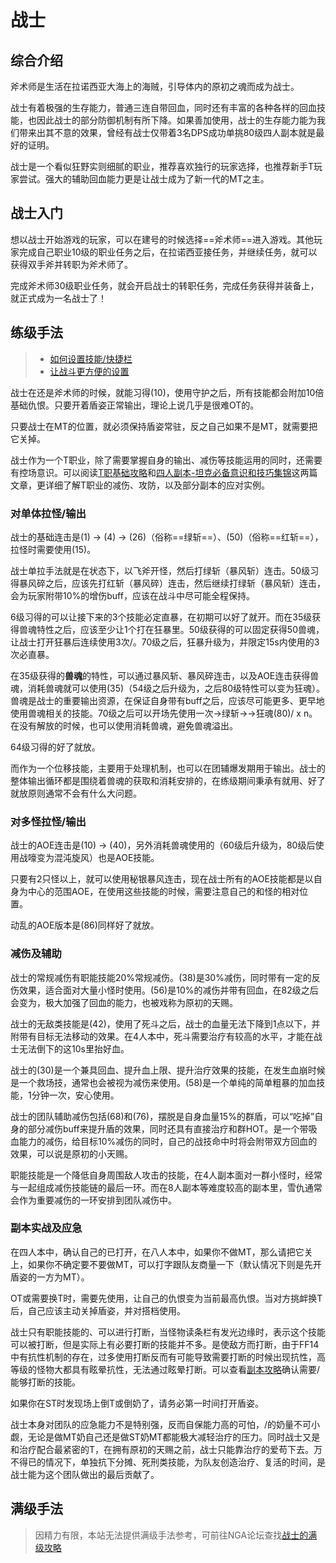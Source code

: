 # 战士
<FloatTOC />

## 综合介绍

斧术师是生活在拉诺西亚大海上的海贼，引导体内的原初之魂而成为战士。

战士有着极强的生存能力，普通三连自带回血，同时还有丰富的各种各样的回血技能，也因此战士的部分防御机制有所下降。如果善加使用，战士的生存能力能为我们带来出其不意的效果，曾经有战士仅带着3名DPS成功单挑80级四人副本就是最好的证明。

战士是一个看似狂野实则细腻的职业，推荐喜欢独行的玩家选择，也推荐新手T玩家尝试。强大的辅助回血能力更是让战士成为了新一代的MT之主。

## 战士入门

想以战士开始游戏的玩家，可以在建号的时候选择==斧术师==进入游戏。其他玩家完成自己职业10级的职业任务之后，在拉诺西亚接任务<quest name="如何加入斧术师行会" />，并继续<quest name="压制战场的斧术师" />任务，就可以获得双手斧并转职为斧术师了。

完成斧术师30级职业任务<quest name="斩断宿怨之日" type="plus" />，就会开启战士的转职任务<quest name="责任与使命" type="plus" />，完成任务获得<item name="战士之证" />并装备上，就正式成为一名战士了！

## 练级手法

> * [如何设置技能/快捷栏](/ui/hotbar.md)
> * [让战斗更方便的设置](/ui/battle.md)

战士在还是斧术师的时候，就能习得<Action name="守护" />(10)，使用守护之后，所有技能都会附加10倍基础仇恨。只要开着盾姿正常输出，理论上说几乎是很难OT的。

只要战士在MT的位置，就必须保持盾姿<Status :id="91" name="守护" />常驻，反之自己如果不是MT，就需要把它关掉。

战士作为一个T职业，除了需要掌握自身的输出、减伤等技能运用的同时，还需要有控场意识。可以阅读[T职基础攻略](https://bbs.nga.cn/read.php?tid=19311442)和[四人副本-坦克必备意识和技巧集锦](https://bbs.nga.cn/read.php?tid=15417017)这两篇文章，更详细了解T职业的减伤、攻防，以及部分副本的应对实例。

### 对单体拉怪/输出

战士的基础连击是<Action name="重劈" />(1) → <Action name="凶残裂" />(4) → <Action name="暴风斩" />(26)（俗称==绿斩==）、<Action name="暴风碎" />(50)（俗称==红斩==），拉怪时需要使用<Action name="飞斧" />(15)。

战士单拉手法就是在<Status :id="91" name="守护" />状态下，以飞斧开怪，然后打绿斩（暴风斩）连击。50级习得暴风碎之后，应该先打红斩（暴风碎）连击，然后继续打绿斩（暴风斩）连击，<Status :id="90" name="暴风碎" />会为玩家附带10%的增伤buff，应该在战斗中尽可能全程保持。

6级习得的<Action name="狂暴" />可以让接下来的3个技能必定直暴，在初期可以好了就开。而在35级获得兽魂特性之后，应该至少让1个<Action name="原初之魂" />打在狂暴里。50级获得的<Action name="战嚎" />可以固定获得50兽魂，让战士打开狂暴后连续使用3次<Action name="原初之魂" />/<Action name="裂石飞环" />。70级之后，狂暴升级为<Action name="原初的解放" />，并限定15s内使用的3次<Action name="裂石飞环" />必直暴。 

在35级获得的**兽魂**的特性，可以通过暴风斩、暴风碎连击，以及AOE连击获得兽魂，消耗兽魂就可以使用<Action name="原初之魂" />(35)（54级之后升级为<Action name="裂石飞环" />，之后80级特性可以变为<Action :id="16465">狂魂</Action>）。兽魂是战士的重要输出资源，在保证自身带有<Status :id="90" name="暴风碎" />buff之后，应该尽可能更多、更早地使用兽魂相关的技能。70级之后可以开场先使用一次<Action name="战嚎" />→绿斩→<Action name="原初的解放" />→<Action :id="16465">狂魂</Action>(80)/<Action name="裂石飞环" /> x n。在没有解放的时候，也可以使用<Action name="裂石飞环" />消耗兽魂，避免兽魂溢出。

64级习得的<Action name="动乱" />好了就放。

而<Action name="猛攻" />作为一个位移技能，主要用于处理机制，也可以在团辅爆发期用于输出。战士的整体输出循环都是围绕着兽魂的获取和消耗安排的，在练级期间秉承有就用、好了就放原则通常不会有什么大问题。

### 对多怪拉怪/输出

战士的AOE连击是<Action name="超压斧" />(10) → <Action name="秘银暴风" />(40)，另外消耗兽魂使用的<Action name="钢铁旋风" />（60级后升级为<Action name="地毁人亡" />，80级后使用战嚎变为<Action :id="16463">混沌旋风</Action>）也是AOE技能。

只要有2只怪以上，就可以使用秘银暴风连击，现在战士所有的AOE技能都是以自身为中心的范围AOE，在使用这些技能的时候，需要注意自己的和怪的相对位置。

动乱的AOE版本是<Action name="群山隆起" />(86)同样好了就放。

### 减伤及辅助

战士的常规减伤有职能技能<Action name="铁壁" />20%常规减伤。<Action name="复仇" />(38)是30%减伤，同时带有一定的反伤效果，适合面对大量小怪时使用。<Action name="原初的直觉" />(56)是10%的减伤并带有回血，在82级之后会变为<Action name="原初的血气" />，极大加强了回血的能力，也被戏称为原初的天赐。

战士的无敌类技能是<Action name="死斗" />(42)，使用了死斗之后，战士的血量无法下降到1点以下，并附带有目标无法移动的效果。在4人本中，死斗需要治疗有较高的水平，才能在战士无法倒下的这10s里抬好血。

战士的<Action name="战栗" />(30)是一个兼具回血、提升血上限、提升治疗效果的技能，在发生血崩时候是一个救场技，通常也会被视为减伤来使用。<Action name="泰然自若" />(58)是一个单纯的简单粗暴的加血技能，1分钟一次，安心使用。

战士的团队辅助减伤包括<Action name="摆脱" />(68)和<Action name="原初的勇猛" />(76)，摆脱是自身血量15%的群盾，可以“吃掉”自身的部分减伤buff来提升盾的效果，同时还具有直接治疗和群HOT。<Action name="原初的勇猛" />是一个带吸血能力的减伤，给目标10%减伤的同时，自己的战技命中时将会附带双方回血的效果，可以说是原初的小天赐。

职能技能<Action name="雪仇" />是一个降低自身周围敌人攻击的技能，在4人副本面对一群小怪时，经常与<Action name="亲疏自行" />一起组成减伤技能链的最后一环。而在8人副本等难度较高的副本里，雪仇通常会作为重要减伤的一环安排到团队减伤中。

### 副本实战及应急

在四人本中，确认自己的<Status :id="91" name="守护" />已打开，在八人本中，如果你不做MT，那么请把它关上，如果你不确定要不要做MT，可以打字跟队友商量一下（默认情况下则是先开盾姿的一方为MT）。

OT或需要换T时，需要先使用<Action name="挑衅" />，让自己的仇恨变为当前最高仇恨。当对方挑衅换T后，自己应该主动关掉盾姿，并对搭档使用<Action name="退避" />。

战士只有职能技能的<Action name="插言" />、<Action name="下踢" />可以进行打断，当怪物读条栏有发光边缘时，表示这个技能可以被打断，但是实际上有必要打断的技能并不多。<Action name="下踢" />是使敌方<Status :id="2" name="眩晕" />而打断，由于FF14中有抗性机制的存在，过多使用打断反而有可能导致需要打断的时候出现抗性，高等级的怪物大都具有眩晕抗性，无法通过眩晕打断。可以查看[副本攻略](/duty/)确认需要/能够打断的技能。

如果你在ST时发现场上倒T或倒奶了，请务必第一时间打开盾姿<Status :id="91" name="守护" />。

战士本身对团队的应急能力不是特别强，反而自保能力高的可怕，<Action name="原初的血气" />/<Action name="原初的勇猛" />的奶量不可小觑，无论是做MT奶自己还是做ST奶MT都能极大减轻治疗的压力。同时战士又是和治疗配合最紧密的T，在拥有原初的天赐之前，战士只能靠治疗的爱苟下去。万不得已的情况下，<Action name="死斗" />单独抗下分摊、死刑类技能，为队友创造治疗、复活的时间，是战士能为这个团队做出的最后贡献了。

## 满级手法

> 因精力有限，本站无法提供满级手法参考，可前往NGA论坛查找[战士的满级攻略](https://bbs.nga.cn/thread.php?key=%E6%88%98%E5%A3%AB&fid=698)
